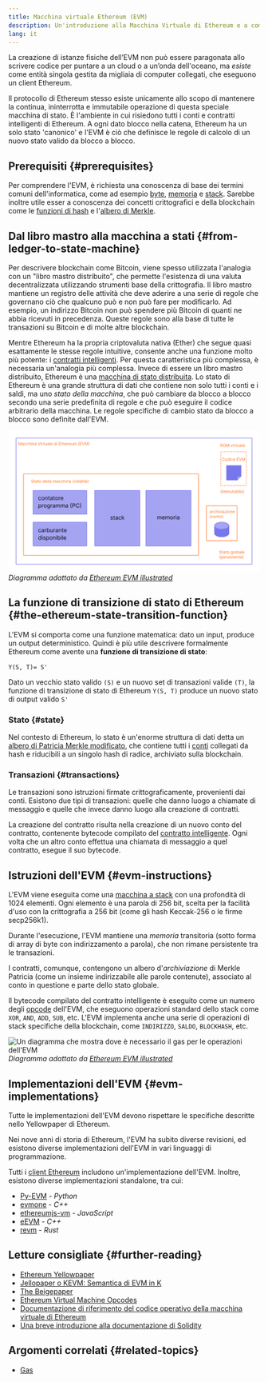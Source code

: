 ```yaml
---
title: Macchina virtuale Ethereum (EVM)
description: Un'introduzione alla Macchina Virtuale di Ethereum e a come si relaziona allo stato, alle transazioni e ai contratti intelligenti.
lang: it
---
```


La creazione di istanze fisiche dell’EVM non può essere paragonata allo scrivere codice per puntare a un cloud o a un’onda dell'oceano, ma _esiste_ come entità singola gestita da migliaia di computer collegati, che eseguono un client Ethereum.

Il protocollo di Ethereum stesso esiste unicamente allo scopo di mantenere la continua, ininterrotta e immutabile operazione di questa speciale macchina di stato. È l'ambiente in cui risiedono tutti i conti e contratti intelligenti di Ethereum. A ogni dato blocco nella catena, Ethereum ha un solo stato 'canonico' e l'EVM è ciò che definisce le regole di calcolo di un nuovo stato valido da blocco a blocco.

## Prerequisiti {#prerequisites}

Per comprendere l'EVM, è richiesta una conoscenza di base dei termini comuni dell'informatica, come ad esempio [byte](https://wikipedia.org/wiki/Byte), [memoria](https://wikipedia.org/wiki/Computer_memory) e [stack](https://wikipedia.org/wiki/Stack_(abstract_data_type)). Sarebbe inoltre utile esser a conoscenza dei concetti crittografici e della blockchain come le [funzioni di hash](https://wikipedia.org/wiki/Cryptographic_hash_function) e l'[albero di Merkle](https://wikipedia.org/wiki/Merkle_tree).

## Dal libro mastro alla macchina a stati {#from-ledger-to-state-machine}

Per descrivere blockchain come Bitcoin, viene spesso utilizzata l'analogia con un "libro mastro distribuito", che permette l'esistenza di una valuta decentralizzata utilizzando strumenti base della crittografia. Il libro mastro mantiene un registro delle attività che deve aderire a una serie di regole che governano ciò che qualcuno può e non può fare per modificarlo. Ad esempio, un indirizzo Bitcoin non può spendere più Bitcoin di quanti ne abbia ricevuti in precedenza. Queste regole sono alla base di tutte le transazioni su Bitcoin e di molte altre blockchain.

Mentre Ethereum ha la propria criptovaluta nativa (Ether) che segue quasi esattamente le stesse regole intuitive, consente anche una funzione molto più potente: i [contratti intelligenti](/developers/docs/smart-contracts/). Per questa caratteristica più complessa, è necessaria un'analogia più complessa. Invece di essere un libro mastro distribuito, Ethereum è una [macchina di stato distribuita](https://wikipedia.org/wiki/Finite-state_machine). Lo stato di Ethereum è una grande struttura di dati che contiene non solo tutti i conti e i saldi, ma uno _stato della macchina_, che può cambiare da blocco a blocco secondo una serie predefinita di regole e che può eseguire il codice arbitrario della macchina. Le regole specifiche di cambio stato da blocco a blocco sono definite dall'EVM.

![Ddiagramma che mostra la composizione dell'EVM](./evm.png) _Diagramma adattato da [Ethereum EVM illustrated](https://takenobu-hs.github.io/downloads/ethereum_evm_illustrated.pdf)_

## La funzione di transizione di stato di Ethereum {#the-ethereum-state-transition-function}

L'EVM si comporta come una funzione matematica: dato un input, produce un output deterministico. Quindi è più utile descrivere formalmente Ethereum come avente una **funzione di transizione di stato**:

```
Y(S, T)= S'
```

Dato un vecchio stato valido `(S)` e un nuovo set di transazioni valide `(T)`, la funzione di transizione di stato di Ethereum `Y(S, T)` produce un nuovo stato di output valido `S'`

### Stato {#state}

Nel contesto di Ethereum, lo stato è un'enorme struttura di dati detta un [albero di Patricia Merkle modificato](/developers/docs/data-structures-and-encoding/patricia-merkle-trie/), che contiene tutti i [conti](/developers/docs/accounts/) collegati da hash e riducibili a un singolo hash di radice, archiviato sulla blockchain.

### Transazioni {#transactions}

Le transazioni sono istruzioni firmate crittograficamente, provenienti dai conti. Esistono due tipi di transazioni: quelle che danno luogo a chiamate di messaggio e quelle che invece danno luogo alla creazione di contratti.

La creazione del contratto risulta nella creazione di un nuovo conto del contratto, contenente bytecode compilato del [contratto intelligente](/developers/docs/smart-contracts/anatomy/). Ogni volta che un altro conto effettua una chiamata di messaggio a quel contratto, esegue il suo bytecode.

## Istruzioni dell'EVM {#evm-instructions}

L'EVM viene eseguita come una [macchina a stack](https://wikipedia.org/wiki/Stack_machine) con una profondità di 1024 elementi. Ogni elemento è una parola di 256 bit, scelta per la facilità d'uso con la crittografia a 256 bit (come gli hash Keccak-256 o le firme secp256k1).

Durante l'esecuzione, l'EVM mantiene una _memoria_ transitoria (sotto forma di array di byte con indirizzamento a parola), che non rimane persistente tra le transazioni.

I contratti, comunque, contengono un albero d'_archiviazione_ di Merkle Patricia (come un insieme indirizzabile alle parole contenute), associato al conto in questione e parte dello stato globale.

Il bytecode compilato del contratto intelligente è eseguito come un numero degli [opcode](/developers/docs/evm/opcodes) dell'EVM, che eseguono operazioni standard dello stack come `XOR`, `AND`, `ADD`, `SUB`, etc. L'EVM implementa anche una serie di operazioni di stack specifiche della blockchain, come `INDIRIZZO`, `SALDO`, `BLOCKHASH`, etc.

![Un diagramma che mostra dove è necessario il gas per le operazioni dell'EVM](../gas/gas.png) _Diagramma adattato da [Ethereum EVM illustrated](https://takenobu-hs.github.io/downloads/ethereum_evm_illustrated.pdf)_

## Implementazioni dell'EVM {#evm-implementations}

Tutte le implementazioni dell'EVM devono rispettare le specifiche descritte nello Yellowpaper di Ethereum.

Nei nove anni di storia di Ethereum, l'EVM ha subito diverse revisioni, ed esistono diverse implementazioni dell'EVM in vari linguaggi di programmazione.

Tutti i [client Ethereum](/developers/docs/nodes-and-clients/#execution-clients) includono un'implementazione dell'EVM. Inoltre, esistono diverse implementazioni standalone, tra cui:

- [Py-EVM](https://github.com/ethereum/py-evm) - _Python_
- [evmone](https://github.com/ethereum/evmone) - _C++_
- [ethereumjs-vm](https://github.com/ethereumjs/ethereumjs-vm) - _JavaScript_
- [eEVM](https://github.com/microsoft/eevm) - _C++_
- [revm](https://github.com/bluealloy/revm) - _Rust_

## Letture consigliate {#further-reading}

- [Ethereum Yellowpaper](https://ethereum.github.io/yellowpaper/paper.pdf)
- [Jellopaper o KEVM: Semantica di EVM in K](https://jellopaper.org/)
- [The Beigepaper](https://github.com/chronaeon/beigepaper)
- [Ethereum Virtual Machine Opcodes](https://www.ethervm.io/)
- [Documentazione di riferimento del codice operativo della macchina virtuale di Ethereum](https://www.evm.codes/)
- [Una breve introduzione alla documentazione di Solidity](https://docs.soliditylang.org/en/latest/introduction-to-smart-contracts.html#index-6)

## Argomenti correlati {#related-topics}

- [Gas](/developers/docs/gas/)
